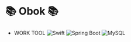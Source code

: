 # 📚 Obok 📚
###
- WORK TOOL
![Swift](https://img.shields.io/badge/Swift-F05138.svg?&style=for-the-badge&logo=swift&logoColor=white)
![Spring Boot](https://img.shields.io/badge/Spring%20Boot-6DB33F.svg?&style=for-the-badge&logo=springboot&logoColor=white)
![MySQL](https://img.shields.io/badge/MySQL-4479A1.svg?&style=for-the-badge&logo=mysql&logoColor=white)
